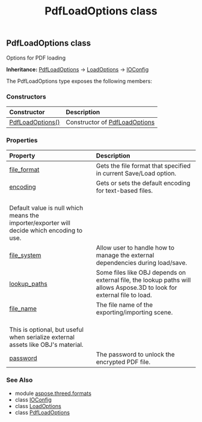 ﻿---
title: PdfLoadOptions class
second_title: Aspose.3D for Python via .NET API References
description: 
type: docs
weight: 180
url: /python-net/aspose.threed.formats/pdfloadoptions/
is_root: false
---

## PdfLoadOptions class

Options for PDF loading



**Inheritance:** [PdfLoadOptions](/3d/python-net/aspose.threed.formats/pdfloadoptions) → 
[LoadOptions](/3d/python-net/aspose.threed.formats/loadoptions) → 
[IOConfig](/3d/python-net/aspose.threed.formats/ioconfig)



The PdfLoadOptions type exposes the following members:

### Constructors
| Constructor | Description |
| :- | :- |
| [PdfLoadOptions()](/3d/python-net/aspose.threed.formats/pdfloadoptions/__init__/#) | Constructor of [PdfLoadOptions](/3d/python-net/aspose.threed.formats/pdfloadoptions) |


### Properties
| Property | Description |
| :- | :- |
| [file_format](/3d/python-net/aspose.threed.formats/pdfloadoptions/file_format) | Gets the file format that specified in current Save/Load option. |
| [encoding](/3d/python-net/aspose.threed.formats/pdfloadoptions/encoding) | Gets or sets the default encoding for text-based files.<br/>Default value is null which means the importer/exporter will decide which encoding to use. |
| [file_system](/3d/python-net/aspose.threed.formats/pdfloadoptions/file_system) | Allow user to handle how to manage the external dependencies during load/save. |
| [lookup_paths](/3d/python-net/aspose.threed.formats/pdfloadoptions/lookup_paths) | Some files like OBJ depends on external file, the lookup paths will allows Aspose.3D to look for external file to load. |
| [file_name](/3d/python-net/aspose.threed.formats/pdfloadoptions/file_name) | The file name of the exporting/importing scene.<br/>This is optional, but useful when serialize external assets like OBJ's material. |
| [password](/3d/python-net/aspose.threed.formats/pdfloadoptions/password) | The password to unlock the encrypted PDF file. |



### See Also
* module [aspose.threed.formats](..)
* class [IOConfig](/3d/python-net/aspose.threed.formats/ioconfig)
* class [LoadOptions](/3d/python-net/aspose.threed.formats/loadoptions)
* class [PdfLoadOptions](/3d/python-net/aspose.threed.formats/pdfloadoptions)
